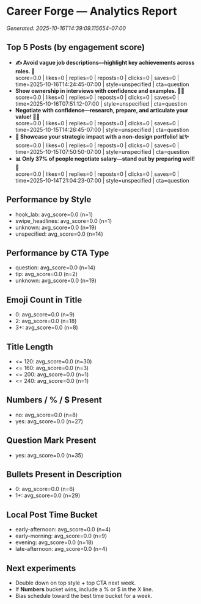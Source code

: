 # Career Forge — Analytics Report

_Generated: 2025-10-16T14:39:09.115654-07:00_

## Top 5 Posts (by engagement score)

- **✍️ Avoid vague job descriptions—highlight key achievements across roles. 🎯**  
  score=0.0 | likes=0 | replies=0 | reposts=0 | clicks=0 | saves=0 | time=2025-10-16T14:24:45-07:00 | style=unspecified | cta=question
- **Show ownership in interviews with confidence and examples. 🚀💼**  
  score=0.0 | likes=0 | replies=0 | reposts=0 | clicks=0 | saves=0 | time=2025-10-16T07:51:12-07:00 | style=unspecified | cta=question
- **Negotiate with confidence—research, prepare, and articulate your value! 💼💪**  
  score=0.0 | likes=0 | replies=0 | reposts=0 | clicks=0 | saves=0 | time=2025-10-15T14:26:45-07:00 | style=unspecified | cta=question
- **🚀 Showcase your strategic impact with a non-design portfolio! 📊✨**  
  score=0.0 | likes=0 | replies=0 | reposts=0 | clicks=0 | saves=0 | time=2025-10-15T07:50:50-07:00 | style=unspecified | cta=question
- **📊 Only 37% of people negotiate salary—stand out by preparing well! 💪**  
  score=0.0 | likes=0 | replies=0 | reposts=0 | clicks=0 | saves=0 | time=2025-10-14T21:04:23-07:00 | style=unspecified | cta=question

## Performance by Style

- hook_lab: avg_score=0.0 (n=1)
- swipe_headlines: avg_score=0.0 (n=1)
- unknown: avg_score=0.0 (n=19)
- unspecified: avg_score=0.0 (n=14)

## Performance by CTA Type

- question: avg_score=0.0 (n=14)
- tip: avg_score=0.0 (n=2)
- unknown: avg_score=0.0 (n=19)

## Emoji Count in Title

- 0: avg_score=0.0 (n=9)
- 2: avg_score=0.0 (n=18)
- 3+: avg_score=0.0 (n=8)

## Title Length

- <= 120: avg_score=0.0 (n=30)
- <= 160: avg_score=0.0 (n=3)
- <= 200: avg_score=0.0 (n=1)
- <= 240: avg_score=0.0 (n=1)

## Numbers / % / $ Present

- no: avg_score=0.0 (n=8)
- yes: avg_score=0.0 (n=27)

## Question Mark Present

- yes: avg_score=0.0 (n=35)

## Bullets Present in Description

- 0: avg_score=0.0 (n=6)
- 1+: avg_score=0.0 (n=29)

## Local Post Time Bucket

- early-afternoon: avg_score=0.0 (n=4)
- early-morning: avg_score=0.0 (n=9)
- evening: avg_score=0.0 (n=18)
- late-afternoon: avg_score=0.0 (n=4)

## Next experiments

- Double down on top style + top CTA next week.
- If **Numbers** bucket wins, include a % or $ in the X line.
- Bias schedule toward the best time bucket for a week.